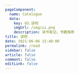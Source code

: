 ```yaml
---
pageComponent:
  name: Catalogue
  data:
    key: 03.读吧
    imgUrl: /img/ui.png
    description: 读书笔记，书籍推荐
title: 读吧
date: 2021-06-06 15:40:00
permalink: /read
sidebar: false
article: false
comment: false
editLink: false
---
```

